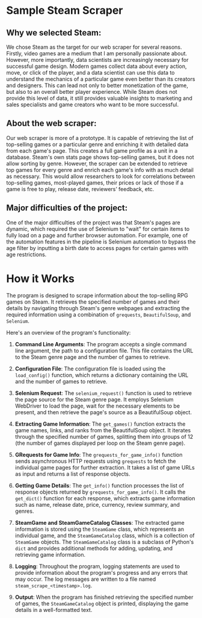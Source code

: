 # Sample Steam Scraper

## Why we selected Steam:

We chose Steam as the target for our web scraper for several reasons. Firstly, video games are a medium that I am personally passionate about. However, more importantly, data scientists are increasingly necessary for successful game design. Modern games collect data about every action, move, or click of the player, and a data scientist can use this data to understand the mechanics of a particular game even better than its creators and designers. This can lead not only to better monetization of the game, but also to an overall better player experience. While Steam does not provide this level of data, it still provides valuable insights to marketing and sales specialists and game creators who want to be more successful.

## About the web scraper:

Our web scraper is more of a prototype. It is capable of retrieving the list of top-selling games or a particular genre and enriching it with detailed data from each game's page. This creates a full game profile as a unit in a database. Steam's own stats page shows top-selling games, but it does not allow sorting by genre. However, the scraper can be extended to retrieve top games for every genre and enrich each game's info with as much detail as necessary. This would allow researchers to look for correlations between top-selling games, most-played games, their prices or lack of those if a game is free to play, release date, reviewers’ feedback, etc.

## Major difficulties of the project:

One of the major difficulties of the project was that Steam's pages are dynamic, which required the use of Selenium to "wait" for certain items to fully load on a page and further browser automation. For example, one of the automation features in the pipeline is Selenium automation to bypass the age filter by inputting a birth date to access pages for certain games with age restrictions.


# How it Works

The program is designed to scrape information about the top-selling RPG games on Steam. It retrieves the specified number of games and their details by navigating through Steam's genre webpages and extracting the required information using a combination of `grequests`, `BeautifulSoup`, and `Selenium`.

Here's an overview of the program's functionality:

1. **Command Line Arguments**: The program accepts a single command line argument, the path to a configuration file. This file contains the URL to the Steam genre page and the number of games to retrieve.

2. **Configuration File**: The configuration file is loaded using the `load_config()` function, which returns a dictionary containing the URL and the number of games to retrieve.

3. **Selenium Request**: The `selenium_request()` function is used to retrieve the page source for the Steam genre page. It employs Selenium WebDriver to load the page, wait for the necessary elements to be present, and then retrieve the page's source as a BeautifulSoup object.

4. **Extracting Game Information**: The `get_games()` function extracts the game names, links, and ranks from the BeautifulSoup object. It iterates through the specified number of games, splitting them into groups of 12 (the number of games displayed per loop on the Steam genre page).

5. **GRequests for Game Info**: The `grequests_for_game_info()` function sends asynchronous HTTP requests using `grequests` to fetch the individual game pages for further extraction. It takes a list of game URLs as input and returns a list of response objects.

6. **Getting Game Details**: The `get_info()` function processes the list of response objects returned by `grequests_for_game_info()`. It calls the `get_dict()` function for each response, which extracts game information such as name, release date, price, currency, review summary, and genres.

7. **SteamGame and SteamGameCatalog Classes**: The extracted game information is stored using the `SteamGame` class, which represents an individual game, and the `SteamGameCatalog` class, which is a collection of `SteamGame` objects. The `SteamGameCatalog` class is a subclass of Python's `dict` and provides additional methods for adding, updating, and retrieving game information.

8. **Logging**: Throughout the program, logging statements are used to provide information about the program's progress and any errors that may occur. The log messages are written to a file named `steam_scrape_<timestamp>.log`.

9. **Output**: When the program has finished retrieving the specified number of games, the `SteamGameCatalog` object is printed, displaying the game details in a well-formatted text.
